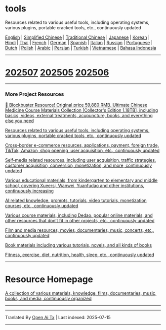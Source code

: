 # tools
Resources related to various useful tools, including operating systems, various plugins, portable cracked tools, etc., continuously updated

[English](https://openaitx.github.io/view.html?user=mswnlz&project=tools&lang=en) | [Simplified Chinese](https://openaitx.github.io/view.html?user=mswnlz&project=tools&lang=zh-CN) | [Traditional Chinese](https://openaitx.github.io/view.html?user=mswnlz&project=tools&lang=zh-TW) | [Japanese](https://openaitx.github.io/view.html?user=mswnlz&project=tools&lang=ja) | [Korean](https://openaitx.github.io/view.html?user=mswnlz&project=tools&lang=ko) | [Hindi](https://openaitx.github.io/view.html?user=mswnlz&project=tools&lang=hi) | [Thai](https://openaitx.github.io/view.html?user=mswnlz&project=tools&lang=th) | [French](https://openaitx.github.io/view.html?user=mswnlz&project=tools&lang=fr) | [German](https://openaitx.github.io/view.html?user=mswnlz&project=tools&lang=de) | [Spanish](https://openaitx.github.io/view.html?user=mswnlz&project=tools&lang=es) | [Italian](https://openaitx.github.io/view.html?user=mswnlz&project=tools&lang=it) | [Russian](https://openaitx.github.io/view.html?user=mswnlz&project=tools&lang=ru) | [Portuguese](https://openaitx.github.io/view.html?user=mswnlz&project=tools&lang=pt) | [Dutch](https://openaitx.github.io/view.html?user=mswnlz&project=tools&lang=nl) | [Polish](https://openaitx.github.io/view.html?user=mswnlz&project=tools&lang=pl) | [Arabic](https://openaitx.github.io/view.html?user=mswnlz&project=tools&lang=ar) | [Persian](https://openaitx.github.io/view.html?user=mswnlz&project=tools&lang=fa) | [Turkish](https://openaitx.github.io/view.html?user=mswnlz&project=tools&lang=tr) | [Vietnamese](https://openaitx.github.io/view.html?user=mswnlz&project=tools&lang=vi) | [Bahasa Indonesia](https://openaitx.github.io/view.html?user=mswnlz&project=tools&lang=id)



---------------
# [202507](https://raw.githubusercontent.com/mswnlz/tools/main/202507.md) [202505](https://raw.githubusercontent.com/mswnlz/tools/main/202505.md) [202506](https://raw.githubusercontent.com/mswnlz/tools/main/202506.md)



---------------
### More Project Resources

[🎁 Blockbuster Resource! Original price 59,880 RMB. Ultimate Chinese Medicine Course Materials Collection [Collector's Edition 1.18TB], including basics, videos, external treatments, acupuncture, books, and everything else you need](https://github.com/mswnlz/chinese-traditional)

[Resources related to various useful tools, including operating systems, various plugins, portable cracked tools, etc., continuously updated](https://github.com/mswnlz/tools)


[Cross-border e-commerce resources, applications, payment, foreign trade, TikTok, Amazon, shop opening, user acquisition, etc., continuously updated](https://github.com/mswnlz/cross-border)

[Self-media related resources, including user acquisition, traffic strategies, customer acquisition, conversion, monetization, and more, continuously updated](https://github.com/mswnlz/self-media)

[Various educational materials, from kindergarten to elementary and middle school, covering Xueersi, Wanwei, Yuanfudao and other institutions, continuously increasing](https://github.com/mswnlz/edu-knowlege)

[AI related knowledge, prompts, tutorials, video tutorials, monetization courses, etc., continuously updated](https://github.com/mswnlz/AIknowledge)

[Various course materials, including Dedao, popular online materials, and other resources that don’t fit in other projects, etc., continuously updated](https://github.com/mswnlz/curriculum)

[Film and media resources, movies, documentaries, music, concerts, etc., continuously updated](https://github.com/mswnlz/movies)

[Book materials including various tutorials, novels, and all kinds of books](https://github.com/mswnlz/book)


[Fitness, exercise, diet, nutrition, health, sleep, etc., continuously updated](https://github.com/mswnlz/healthy)


---------------

# Resource Homepage
[A collection of various materials, knowledge, films, documentaries, music, books, and media, continuously organized](https://github.com/mswnlz)

---------------


---

Tranlated By [Open Ai Tx](https://github.com/OpenAiTx/OpenAiTx) | Last indexed: 2025-07-15

---